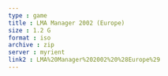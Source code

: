 ```yaml
---
type : game
title : LMA Manager 2002 (Europe)
size : 1.2 G
format : iso
archive : zip
server : myrient
link2 : LMA%20Manager%202002%20%28Europe%29
---
```

